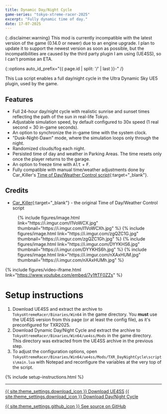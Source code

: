 ```yaml
---
title: Dynamic Day/Night Cycle
game-series: "tokyo-xtreme-racer-2025"
excerpt: "Fully dynamic time of day."
date: 17-07-2025
---
```


{:.disclaimer.warning}
This mod is currently incompatible with the latest version of the game (0.14.0 or newer) due to an engine upgrade.
I plan to update it to support the newest version as soon as possible, but the incompatibilities are caused by the third party
plugin I am using (UE4SS), so I can't promise an ETA.

{::options auto_id_prefix="{{ page.id | split: '/' | last }}-" /}

This Lua script enables a full day/night cycle in the Ultra Dynamic Sky UE5 plugin, used by the game.

## Features

* Full 24-hour day/night cycle with realistic sunrise and sunset times reflecting the path of the sun in real-life Tokyo.
* Adjustable simulation speed, by default configured to 30x speed (1 real second = 30 in-game seconds).
* An option to synchronize the in-game time with the system clock.
* "Dusk-Night-Dawn" mode, where the simulation loops only through the night.
* Randomized clouds/fog each night.
* Persisted time of day and weather in Parking Areas. The time resets only once the player returns to the garage.
* An option to freeze time with <kbd>Alt</kbd> + <kbd>F</kbd>.
* Fully compatible with manual time/weather adjustments done by Car_Killer's [Time of Day/Weather Control script](https://gist.github.com/PrzemekWolw/d1c79bc9822b30c12a1bf03d1f568f9e){:target="_blank"}.

## Credits
* [Car_Killer](https://github.com/PrzemekWolw){:target="_blank"} - the original Time of Day/Weather Control script

<figure class="media-container small">
{% include figures/image.html link="https://i.imgur.com/I1VoWCX.jpg" thumbnail="https://i.imgur.com/I1VoWCXh.jpg" %}
{% include figures/image.html link="https://i.imgur.com/zgQZC1G.jpg" thumbnail="https://i.imgur.com/zgQZC1Gh.jpg" %}
{% include figures/image.html link="https://i.imgur.com/DYYKHS6.jpg" thumbnail="https://i.imgur.com/DYYKHS6h.jpg" %}
{% include figures/image.html link="https://i.imgur.com/nXAxHUM.jpg" thumbnail="https://i.imgur.com/nXAxHUMh.jpg" %}
</figure>

{% include figures/video-iframe.html link="https://www.youtube.com/embed/7y1ftTF0ZZs" %}

# Setup instructions

1. Download UE4SS and extract the archive to `TokyoXtremeRacer/Binaries/Win64` in the game directory. You **must** use the UE4SS version from this page (or at least the config file),
   as it's preconfigured for TXR2025.
2. Download Dynamic Day/Night Cycle and extract the archive to `TokyoXtremeRacer/Binaries/Win64/ue4ss/Mods` in the game directory.
   This directory was extracted from the UE4SS archive in the previous step.
3. To adjust the configuration options, open `TokyoXtremeRacer/Binaries/Win64/ue4ss/Mods/TXR_DayNightCycle\scripts\main.lua` with Notepad and reconfigure
   the variables at the very top of the script.

{% include setup-instructions.html %}

***

<a href="https://github.com/CookiePLMonster/UE4SS-Bakery/releases/latest/download/UE4SS-TXR25.zip" class="button">{{ site.theme_settings.download_icon }} Download UE4SS</a>
<a href="https://github.com/CookiePLMonster/UE4SS-Bakery/releases/latest/download/TXR_DayNightCycle.zip" class="button">{{ site.theme_settings.download_icon }} Download Day/Night Cycle</a>

<a href="https://github.com/CookiePLMonster/UE4SS-Bakery/blob/main/TXR_DayNightCycle/scripts/main.lua" class="button github" target="_blank">{{ site.theme_settings.github_icon }} See source on GitHub</a>
